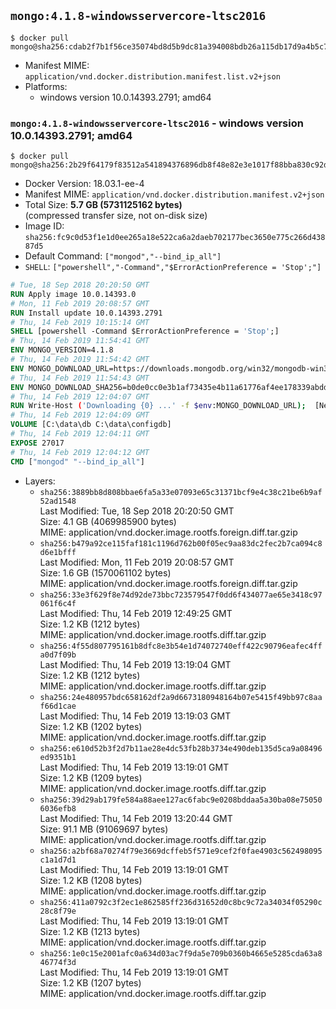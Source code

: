 ## `mongo:4.1.8-windowsservercore-ltsc2016`

```console
$ docker pull mongo@sha256:cdab2f7b1f56ce35074bd8d5b9dc81a394008bdb26a115db17d9a4b5c771a1fd
```

-	Manifest MIME: `application/vnd.docker.distribution.manifest.list.v2+json`
-	Platforms:
	-	windows version 10.0.14393.2791; amd64

### `mongo:4.1.8-windowsservercore-ltsc2016` - windows version 10.0.14393.2791; amd64

```console
$ docker pull mongo@sha256:2b29f64179f83512a541894376896db8f48e82e3e1017f88bba830c92db7b7aa
```

-	Docker Version: 18.03.1-ee-4
-	Manifest MIME: `application/vnd.docker.distribution.manifest.v2+json`
-	Total Size: **5.7 GB (5731125162 bytes)**  
	(compressed transfer size, not on-disk size)
-	Image ID: `sha256:fc9c0d53f1e1d0ee265a18e522ca6a2daeb702177bec3650e775c266d43887d5`
-	Default Command: `["mongod","--bind_ip_all"]`
-	`SHELL`: `["powershell","-Command","$ErrorActionPreference = 'Stop';"]`

```dockerfile
# Tue, 18 Sep 2018 20:20:50 GMT
RUN Apply image 10.0.14393.0
# Mon, 11 Feb 2019 20:08:57 GMT
RUN Install update 10.0.14393.2791
# Thu, 14 Feb 2019 10:15:14 GMT
SHELL [powershell -Command $ErrorActionPreference = 'Stop';]
# Thu, 14 Feb 2019 11:54:41 GMT
ENV MONGO_VERSION=4.1.8
# Thu, 14 Feb 2019 11:54:42 GMT
ENV MONGO_DOWNLOAD_URL=https://downloads.mongodb.org/win32/mongodb-win32-x86_64-2012plus-4.1.8-signed.msi
# Thu, 14 Feb 2019 11:54:43 GMT
ENV MONGO_DOWNLOAD_SHA256=b0de0cc0e3b1af73435e4b11a61776af4ee178339abdd2d31674d14ab7f1bbc0
# Thu, 14 Feb 2019 12:04:07 GMT
RUN Write-Host ('Downloading {0} ...' -f $env:MONGO_DOWNLOAD_URL); 	[Net.ServicePointManager]::SecurityProtocol = [Net.SecurityProtocolType]::Tls12; 	(New-Object System.Net.WebClient).DownloadFile($env:MONGO_DOWNLOAD_URL, 'mongo.msi'); 		Write-Host ('Verifying sha256 ({0}) ...' -f $env:MONGO_DOWNLOAD_SHA256); 	if ((Get-FileHash mongo.msi -Algorithm sha256).Hash -ne $env:MONGO_DOWNLOAD_SHA256) { 		Write-Host 'FAILED!'; 		exit 1; 	}; 		Write-Host 'Installing ...'; 	Start-Process msiexec -Wait 		-ArgumentList @( 			'/i', 			'mongo.msi', 			'/quiet', 			'/qn', 			'INSTALLLOCATION=C:\mongodb', 			'ADDLOCAL=all' 		); 	$env:PATH = 'C:\mongodb\bin;' + $env:PATH; 	[Environment]::SetEnvironmentVariable('PATH', $env:PATH, [EnvironmentVariableTarget]::Machine); 		Write-Host 'Verifying install ...'; 	Write-Host '  mongo --version'; mongo --version; 	Write-Host '  mongod --version'; mongod --version; 		Write-Host 'Removing ...'; 	Remove-Item C:\mongodb\bin\*.pdb -Force; 	Remove-Item C:\windows\installer\*.msi -Force; 	Remove-Item mongo.msi -Force; 		Write-Host 'Complete.';
# Thu, 14 Feb 2019 12:04:09 GMT
VOLUME [C:\data\db C:\data\configdb]
# Thu, 14 Feb 2019 12:04:11 GMT
EXPOSE 27017
# Thu, 14 Feb 2019 12:04:12 GMT
CMD ["mongod" "--bind_ip_all"]
```

-	Layers:
	-	`sha256:3889bb8d808bbae6fa5a33e07093e65c31371bcf9e4c38c21be6b9af52ad1548`  
		Last Modified: Tue, 18 Sep 2018 20:20:50 GMT  
		Size: 4.1 GB (4069985900 bytes)  
		MIME: application/vnd.docker.image.rootfs.foreign.diff.tar.gzip
	-	`sha256:b479a92ce115faf181c1196d762b00f05ec9aa83dc2fec2b7ca094c8d6e1bfff`  
		Last Modified: Mon, 11 Feb 2019 20:08:57 GMT  
		Size: 1.6 GB (1570061102 bytes)  
		MIME: application/vnd.docker.image.rootfs.foreign.diff.tar.gzip
	-	`sha256:33e3f629f8e74d92de73bbc723579547f0dd6f434077ae65e3418c97061f6c4f`  
		Last Modified: Thu, 14 Feb 2019 12:49:25 GMT  
		Size: 1.2 KB (1212 bytes)  
		MIME: application/vnd.docker.image.rootfs.diff.tar.gzip
	-	`sha256:4f55d807795161b8dfc8e3b54e1d74072740eff422c90796eafec4ffa0d7f09b`  
		Last Modified: Thu, 14 Feb 2019 13:19:04 GMT  
		Size: 1.2 KB (1212 bytes)  
		MIME: application/vnd.docker.image.rootfs.diff.tar.gzip
	-	`sha256:24e480957bdc658162df2a9d6673180948164b07e5415f49bb97c8aaf66d1cae`  
		Last Modified: Thu, 14 Feb 2019 13:19:03 GMT  
		Size: 1.2 KB (1202 bytes)  
		MIME: application/vnd.docker.image.rootfs.diff.tar.gzip
	-	`sha256:e610d52b3f2d7b11ae28e4dc53fb28b3734e490deb135d5ca9a08496ed9351b1`  
		Last Modified: Thu, 14 Feb 2019 13:19:01 GMT  
		Size: 1.2 KB (1209 bytes)  
		MIME: application/vnd.docker.image.rootfs.diff.tar.gzip
	-	`sha256:39d29ab179fe584a88aee127ac6fabc9e0208bddaa5a30ba08e750506036efb8`  
		Last Modified: Thu, 14 Feb 2019 13:20:44 GMT  
		Size: 91.1 MB (91069697 bytes)  
		MIME: application/vnd.docker.image.rootfs.diff.tar.gzip
	-	`sha256:a2bf68a70274f79e3669dcffeb5f571e9cef2f0fae4903c562498095c1a1d7d1`  
		Last Modified: Thu, 14 Feb 2019 13:19:01 GMT  
		Size: 1.2 KB (1208 bytes)  
		MIME: application/vnd.docker.image.rootfs.diff.tar.gzip
	-	`sha256:411a0792c3f2ec1e862585ff236d31652d0c8bc9c72a34034f05290c28c8f79e`  
		Last Modified: Thu, 14 Feb 2019 13:19:01 GMT  
		Size: 1.2 KB (1213 bytes)  
		MIME: application/vnd.docker.image.rootfs.diff.tar.gzip
	-	`sha256:1e0c15e2001afc0a634d03ac7f9da5e709b0360b4665e5285cda63a846774f3d`  
		Last Modified: Thu, 14 Feb 2019 13:19:01 GMT  
		Size: 1.2 KB (1207 bytes)  
		MIME: application/vnd.docker.image.rootfs.diff.tar.gzip
